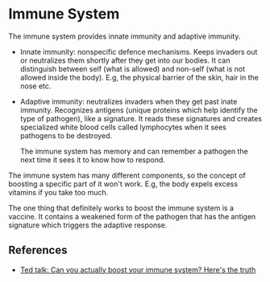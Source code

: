 
# Immune System

The immune system provides innate immunity and adaptive immunity.

* Innate immunity: nonspecific defence mechanisms. Keeps invaders out or neutralizes them shortly after they get into our bodies. It can distinguish between self (what is allowed) and non-self (what is not allowed inside the body). E.g, the physical barrier of the skin, hair in the nose etc.
* Adaptive immunity: neutralizes invaders when they get past inate immunity. Recognizes antigens  (unique proteins which help identify the type of  pathogen), like a signature. It reads these signatures and creates specialized white blood cells called lymphocytes when it sees pathogens to be destroyed.
    
    The immune system has memory and can remember a pathogen the next time it sees it to know how to respond.

The immune system has many different components, so the concept of boosting a specific part of it won't work. E.g, the body expels excess vitamins if you take too much.

The one thing that definitely works to boost the immune system is a vaccine. It contains a weakened form of the pathogen that has the antigen signature which triggers the adaptive response.

## References

* [Ted talk: Can you actually boost your immune system? Here's the truth](https://www.ted.com/talks/jen_gunter_can_you_actually_boost_your_immune_system_here_s_the_truth/transcript?utm_medium=social&utm_content=2021-6-20&utm_source=t.co&utm_campaign=social)
